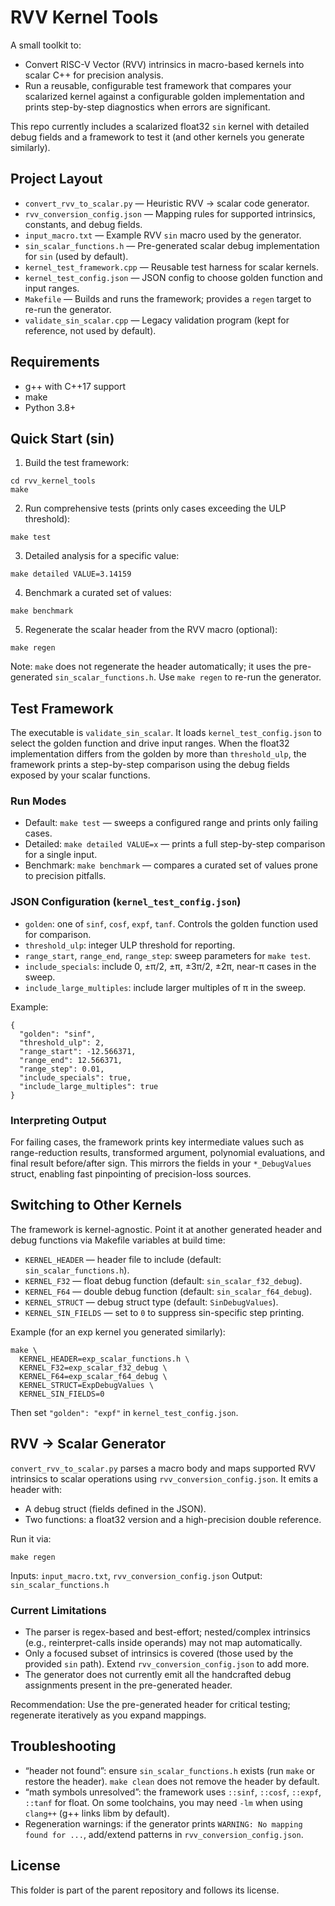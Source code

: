 # RVV Kernel Tools

A small toolkit to:

- Convert RISC-V Vector (RVV) intrinsics in macro-based kernels into scalar C++ for precision analysis.
- Run a reusable, configurable test framework that compares your scalarized kernel against a configurable golden implementation and prints step-by-step diagnostics when errors are significant.

This repo currently includes a scalarized float32 `sin` kernel with detailed debug fields and a framework to test it (and other kernels you generate similarly).

## Project Layout

- `convert_rvv_to_scalar.py` — Heuristic RVV → scalar code generator.
- `rvv_conversion_config.json` — Mapping rules for supported intrinsics, constants, and debug fields.
- `input_macro.txt` — Example RVV `sin` macro used by the generator.
- `sin_scalar_functions.h` — Pre-generated scalar debug implementation for `sin` (used by default).
- `kernel_test_framework.cpp` — Reusable test harness for scalar kernels.
- `kernel_test_config.json` — JSON config to choose golden function and input ranges.
- `Makefile` — Builds and runs the framework; provides a `regen` target to re-run the generator.
- `validate_sin_scalar.cpp` — Legacy validation program (kept for reference, not used by default).

## Requirements

- g++ with C++17 support
- make
- Python 3.8+

## Quick Start (sin)

1) Build the test framework:

```
cd rvv_kernel_tools
make
```

2) Run comprehensive tests (prints only cases exceeding the ULP threshold):

```
make test
```

3) Detailed analysis for a specific value:

```
make detailed VALUE=3.14159
```

4) Benchmark a curated set of values:

```
make benchmark
```

5) Regenerate the scalar header from the RVV macro (optional):

```
make regen
```

Note: `make` does not regenerate the header automatically; it uses the pre-generated `sin_scalar_functions.h`. Use `make regen` to re-run the generator.

## Test Framework

The executable is `validate_sin_scalar`. It loads `kernel_test_config.json` to select the golden function and drive input ranges. When the float32 implementation differs from the golden by more than `threshold_ulp`, the framework prints a step-by-step comparison using the debug fields exposed by your scalar functions.

### Run Modes

- Default: `make test` — sweeps a configured range and prints only failing cases.
- Detailed: `make detailed VALUE=x` — prints a full step-by-step comparison for a single input.
- Benchmark: `make benchmark` — compares a curated set of values prone to precision pitfalls.

### JSON Configuration (`kernel_test_config.json`)

- `golden`: one of `sinf`, `cosf`, `expf`, `tanf`. Controls the golden function used for comparison.
- `threshold_ulp`: integer ULP threshold for reporting.
- `range_start`, `range_end`, `range_step`: sweep parameters for `make test`.
- `include_specials`: include 0, ±π/2, ±π, ±3π/2, ±2π, near-π cases in the sweep.
- `include_large_multiples`: include larger multiples of π in the sweep.

Example:

```
{
  "golden": "sinf",
  "threshold_ulp": 2,
  "range_start": -12.566371,
  "range_end": 12.566371,
  "range_step": 0.01,
  "include_specials": true,
  "include_large_multiples": true
}
```

### Interpreting Output

For failing cases, the framework prints key intermediate values such as range-reduction results, transformed argument, polynomial evaluations, and final result before/after sign. This mirrors the fields in your `*_DebugValues` struct, enabling fast pinpointing of precision-loss sources.

## Switching to Other Kernels

The framework is kernel-agnostic. Point it at another generated header and debug functions via Makefile variables at build time:

- `KERNEL_HEADER` — header file to include (default: `sin_scalar_functions.h`).
- `KERNEL_F32` — float debug function (default: `sin_scalar_f32_debug`).
- `KERNEL_F64` — double debug function (default: `sin_scalar_f64_debug`).
- `KERNEL_STRUCT` — debug struct type (default: `SinDebugValues`).
- `KERNEL_SIN_FIELDS` — set to `0` to suppress sin-specific step printing.

Example (for an exp kernel you generated similarly):

```
make \
  KERNEL_HEADER=exp_scalar_functions.h \
  KERNEL_F32=exp_scalar_f32_debug \
  KERNEL_F64=exp_scalar_f64_debug \
  KERNEL_STRUCT=ExpDebugValues \
  KERNEL_SIN_FIELDS=0
```

Then set `"golden": "expf"` in `kernel_test_config.json`.

## RVV → Scalar Generator

`convert_rvv_to_scalar.py` parses a macro body and maps supported RVV intrinsics to scalar operations using `rvv_conversion_config.json`. It emits a header with:

- A debug struct (fields defined in the JSON).
- Two functions: a float32 version and a high-precision double reference.

Run it via:

```
make regen
```

Inputs: `input_macro.txt`, `rvv_conversion_config.json`
Output: `sin_scalar_functions.h`

### Current Limitations

- The parser is regex-based and best-effort; nested/complex intrinsics (e.g., reinterpret-calls inside operands) may not map automatically.
- Only a focused subset of intrinsics is covered (those used by the provided `sin` path). Extend `rvv_conversion_config.json` to add more.
- The generator does not currently emit all the handcrafted debug assignments present in the pre-generated header.

Recommendation: Use the pre-generated header for critical testing; regenerate iteratively as you expand mappings.

## Troubleshooting

- “header not found”: ensure `sin_scalar_functions.h` exists (run `make` or restore the header). `make clean` does not remove the header by default.
- “math symbols unresolved”: the framework uses `::sinf`, `::cosf`, `::expf`, `::tanf` for float. On some toolchains, you may need `-lm` when using `clang++` (g++ links libm by default).
- Regeneration warnings: if the generator prints `WARNING: No mapping found for ...`, add/extend patterns in `rvv_conversion_config.json`.

## License

This folder is part of the parent repository and follows its license.

